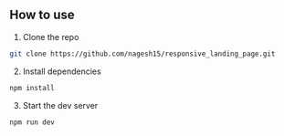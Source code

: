 ## How to use

1. Clone the repo

```bash
git clone https://github.com/nagesh15/responsive_landing_page.git
```

2. Install dependencies

```bash
npm install
```

3. Start the dev server

```bash
npm run dev
```
